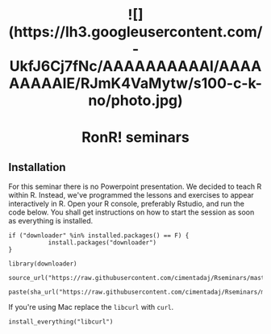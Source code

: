 
<center> <h1> ![](https://lh3.googleusercontent.com/-UkfJ6Cj7fNc/AAAAAAAAAAI/AAAAAAAAAIE/RJmK4VaMytw/s100-c-k-no/photo.jpg)</h1> </center>
<center> <h1> RonR! seminars</h1> </center>

## Installation
For this seminar there is no Powerpoint presentation. We decided to teach R within R. Instead,
we've programmed the lessons and exercises to appear interactively in R.
Open your R console, preferably Rstudio, and run the code below.
You shall get instructions on how to start the session as soon as everything is installed.
```{r eval=F}
if ("downloader" %in% installed.packages() == F) {
           install.packages("downloader")
}

library(downloader)

source_url("https://raw.githubusercontent.com/cimentadaj/Rseminars/master/RonR_Third_Seminar/Installation.R",
           paste(sha_url("https://raw.githubusercontent.com/cimentadaj/Rseminars/master/RonR_Third_Seminar/Installation.R")))
```

If you're using Mac replace the ```libcurl``` with ```curl```.
```{r eval=F}
install_everything("libcurl")
```
